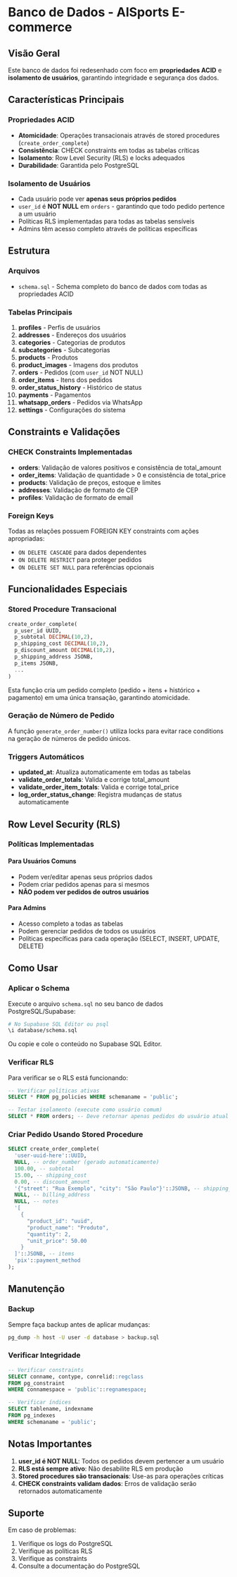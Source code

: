 # Banco de Dados - AlSports E-commerce

## Visão Geral

Este banco de dados foi redesenhado com foco em **propriedades ACID** e **isolamento de usuários**, garantindo integridade e segurança dos dados.

## Características Principais

### Propriedades ACID

- **Atomicidade**: Operações transacionais através de stored procedures (`create_order_complete`)
- **Consistência**: CHECK constraints em todas as tabelas críticas
- **Isolamento**: Row Level Security (RLS) e locks adequados
- **Durabilidade**: Garantida pelo PostgreSQL

### Isolamento de Usuários

- Cada usuário pode ver **apenas seus próprios pedidos**
- `user_id` é **NOT NULL** em `orders` - garantindo que todo pedido pertence a um usuário
- Políticas RLS implementadas para todas as tabelas sensíveis
- Admins têm acesso completo através de políticas específicas

## Estrutura

### Arquivos

- `schema.sql` - Schema completo do banco de dados com todas as propriedades ACID

### Tabelas Principais

1. **profiles** - Perfis de usuários
2. **addresses** - Endereços dos usuários
3. **categories** - Categorias de produtos
4. **subcategories** - Subcategorias
5. **products** - Produtos
6. **product_images** - Imagens dos produtos
7. **orders** - Pedidos (com `user_id` NOT NULL)
8. **order_items** - Itens dos pedidos
9. **order_status_history** - Histórico de status
10. **payments** - Pagamentos
11. **whatsapp_orders** - Pedidos via WhatsApp
12. **settings** - Configurações do sistema

## Constraints e Validações

### CHECK Constraints Implementadas

- **orders**: Validação de valores positivos e consistência de total_amount
- **order_items**: Validação de quantidade > 0 e consistência de total_price
- **products**: Validação de preços, estoque e limites
- **addresses**: Validação de formato de CEP
- **profiles**: Validação de formato de email

### Foreign Keys

Todas as relações possuem FOREIGN KEY constraints com ações apropriadas:
- `ON DELETE CASCADE` para dados dependentes
- `ON DELETE RESTRICT` para proteger pedidos
- `ON DELETE SET NULL` para referências opcionais

## Funcionalidades Especiais

### Stored Procedure Transacional

```sql
create_order_complete(
  p_user_id UUID,
  p_subtotal DECIMAL(10,2),
  p_shipping_cost DECIMAL(10,2),
  p_discount_amount DECIMAL(10,2),
  p_shipping_address JSONB,
  p_items JSONB,
  ...
)
```

Esta função cria um pedido completo (pedido + itens + histórico + pagamento) em uma única transação, garantindo atomicidade.

### Geração de Número de Pedido

A função `generate_order_number()` utiliza locks para evitar race conditions na geração de números de pedido únicos.

### Triggers Automáticos

- **updated_at**: Atualiza automaticamente em todas as tabelas
- **validate_order_totals**: Valida e corrige total_amount
- **validate_order_item_totals**: Valida e corrige total_price
- **log_order_status_change**: Registra mudanças de status automaticamente

## Row Level Security (RLS)

### Políticas Implementadas

#### Para Usuários Comuns
- Podem ver/editar apenas seus próprios dados
- Podem criar pedidos apenas para si mesmos
- **NÃO podem ver pedidos de outros usuários**

#### Para Admins
- Acesso completo a todas as tabelas
- Podem gerenciar pedidos de todos os usuários
- Políticas específicas para cada operação (SELECT, INSERT, UPDATE, DELETE)

## Como Usar

### Aplicar o Schema

Execute o arquivo `schema.sql` no seu banco de dados PostgreSQL/Supabase:

```bash
# No Supabase SQL Editor ou psql
\i database/schema.sql
```

Ou copie e cole o conteúdo no Supabase SQL Editor.

### Verificar RLS

Para verificar se o RLS está funcionando:

```sql
-- Verificar políticas ativas
SELECT * FROM pg_policies WHERE schemaname = 'public';

-- Testar isolamento (execute como usuário comum)
SELECT * FROM orders; -- Deve retornar apenas pedidos do usuário atual
```

### Criar Pedido Usando Stored Procedure

```sql
SELECT create_order_complete(
  'user-uuid-here'::UUID,
  NULL, -- order_number (gerado automaticamente)
  100.00, -- subtotal
  15.00, -- shipping_cost
  0.00, -- discount_amount
  '{"street": "Rua Exemplo", "city": "São Paulo"}'::JSONB, -- shipping_address
  NULL, -- billing_address
  NULL, -- notes
  '[
    {
      "product_id": "uuid",
      "product_name": "Produto",
      "quantity": 2,
      "unit_price": 50.00
    }
  ]'::JSONB, -- items
  'pix'::payment_method
);
```

## Manutenção

### Backup

Sempre faça backup antes de aplicar mudanças:

```bash
pg_dump -h host -U user -d database > backup.sql
```

### Verificar Integridade

```sql
-- Verificar constraints
SELECT conname, contype, conrelid::regclass
FROM pg_constraint
WHERE connamespace = 'public'::regnamespace;

-- Verificar índices
SELECT tablename, indexname
FROM pg_indexes
WHERE schemaname = 'public';
```

## Notas Importantes

1. **user_id é NOT NULL**: Todos os pedidos devem pertencer a um usuário
2. **RLS está sempre ativo**: Não desabilite RLS em produção
3. **Stored procedures são transacionais**: Use-as para operações críticas
4. **CHECK constraints validam dados**: Erros de validação serão retornados automaticamente

## Suporte

Em caso de problemas:
1. Verifique os logs do PostgreSQL
2. Verifique as políticas RLS
3. Verifique as constraints
4. Consulte a documentação do PostgreSQL
